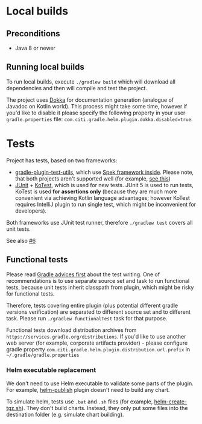 # Local builds

## Preconditions

* Java 8 or newer

## Running local builds

To run local builds, execute `./gradlew build` which will download all dependencies and then will compile and test the
project.

The project uses [Dokka](https://github.com/Kotlin/dokka) for documentation generation (analogue of Javadoc on Kotlin
world). This process might take some time, however if you'd like to disable it please specify the following property in
your user `gradle.properties` file: `com.citi.gradle.helm.plugin.dokka.disabled=true`.

# Tests

Project has tests, based on two frameworks:

* [gradle-plugin-test-utils](https://github.com/unbroken-dome/gradle-plugin-utils), which
  use [Spek framework inside](https://github.com/spekframework/spek). Please note, that both projects aren't supported
  well (for example, [see this](https://github.com/spekframework/spek/issues/959#issuecomment-997344639))
* [JUnit](https://www.baeldung.com/kotlin/junit-5-kotlin) + [KoTest](https://github.com/kotest/kotest), which is used
  for new tests. JUnit 5 is used to run tests, KoTest is used **for assertions only** (because they are much more
  convenient via achieving Kotlin language advantages; however KoTest requires IntelliJ plugin to run single test, which
  might be inconvenient for developers).

Both frameworks use JUnit test runner, therefore `./gradlew test` covers all unit tests.

See also [#6](https://github.com/Citi/gradle-helm-plugin/issues/6)

## Functional tests

Please read [Gradle advices first](https://docs.gradle.org/current/userguide/testing_gradle_plugins.html) about the test
writing. One of recommendations is to use separate source set and task to run functional tests, because unit tests
inherit classpath from plugin, which might be risky for functional tests.

Therefore, tests covering entire plugin (plus potential different gradle versions verification) are separated to
different source set and to different task. Please run `./gradlew functionalTest` task for that purpose.

Functional tests download distribution archives from `https://services.gradle.org/distributions`. If you'd like to use another web server (for example, corporate artifacts provider) - please configure gradle property `com.citi.gradle.helm.plugin.distribution.url.prefix` in `~/.gradle/gradle.properties`

### Helm executable replacement

We don't need to use Helm executable to validate some parts of the plugin. For
example, [helm-publish](../helm-publish-plugin) plugin doesn't need to build any chart.

To simulate helm, tests use `.bat` and `.sh` files (for
example, [helm-create-tgz.sh](../helm-publish-plugin/src/functionalTest/resources/executable/helm-create-tgz.sh)).
They don't build charts. Instead, they only put some files into the destination folder (e.g. simulate chart building).